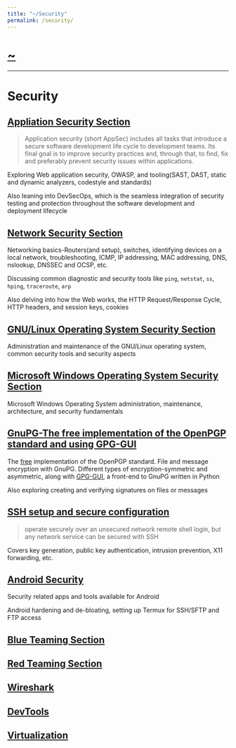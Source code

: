 ```yaml
---
title: "~/Security"
permalink: /security/
---
```


# [~](../README.md)

---

# Security

## [Appliation Security Section](security/AppSec/_application-security.md)

> Application security (short AppSec) includes all tasks that introduce a secure software development life cycle to development teams. Its final goal is to improve security practices and, through that, to find, fix and preferably prevent security issues within applications.

Exploring Web application security, OWASP, and tooling(SAST, DAST, static and dynamic analyzers, codestyle and standards)

Also leaning into DevSecOps, which is the seamless integration of security testing and protection throughout the software development and deployment lifecycle

## [Network Security Section](security/NetworkSecurity/_network-security.md)

Networking basics-Routers(and setup), switches, identifying devices on a local network, troubleshooting, ICMP, IP addressing, MAC addressing, DNS, nslookup, DNSSEC and OCSP, etc.

Discussing common diagnostic and security tools like `ping`, `netstat`, `ss`, `hping`, `traceroute`, `arp`

Also delving into how the Web works, the HTTP Request/Response Cycle, HTTP headers, and session keys, cookies

## [GNU/Linux Operating System Security Section](security/LinuxSecurity/_linux-security.md)

Administration and maintenance of the GNU/Linux operating system, common security tools and security aspects

## [Microsoft Windows Operating System Security Section](security/MSWindowsSecurity/_windows-security.md)

Microsoft Windows Operating System administration, maintenance, architecture, and security fundamentals

## [GnuPG-The free implementation of the OpenPGP standard and using GPG-GUI](security/gnupg.md)

The [free](https://www.gnu.org/philosophy/free-sw.en.html) implementation of the OpenPGP standard. File and message encryption with GnuPG. Different types of encryption-symmetric and asymmetric, along with [GPG-GUI](https://elvindesouza.github.io/GPG-GUI/), a front-end to GnuPG written in Python

Also exploring creating and verifying signatures on files or messages

## [SSH setup and secure configuration](security/ssh.md)

> operate securely over an unsecured network
> remote shell login, but any network service can be secured with SSH

Covers key generation, public key authentication, intrusion prevention, X11 forwarding, etc.

## [Android Security](security/android.md)

Security related apps and tools available for Android

Android hardening and de-bloating, setting up Termux for SSH/SFTP and FTP access

## [Blue Teaming Section](security/Blue/_blue-security.md)

## [Red Teaming Section](security/Red/_red-security.md)

## [Wireshark](security/wireshark.md)

## [DevTools](security/devtools.md)

## [Virtualization](security/virtualization.md)

<!--
<!--
## Enumerating Network Services
## Exploiting Network Services
## Active Directory
## GNU/Linux Operating System Security -->

<!-- virtualization,setup, security (virtualization.md)  -->
<!-- # Threat & Vulnerability management -->

<!-- ## MITRE, MITRE ATT&CK
## Yara
## ISAC
## OpenVAS
## MISP
# SO & Monitoring
---
-->
